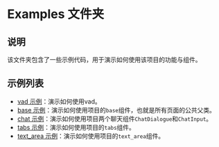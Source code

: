 # Examples 文件夹

## 说明

该文件夹包含了一些示例代码，用于演示如何使用该项目的功能与组件。

## 示例列表

- [vad 示例](vad_example.dart)：演示如何使用vad。
- [base 示例](base_example.dart)：演示如何使用项目的`base`组件，也就是所有页面的公共父类。
- [chat 示例](chat_example.dart)：演示如何使用项目两个聊天组件`ChatDialogue`和`ChatInput`。
- [tabs 示例](tabs_example.dart)：演示如何使用项目的`tabs`组件。
- [text_area 示例](text_area_example.dart)：演示如何使用项目的`text_area`组件。





